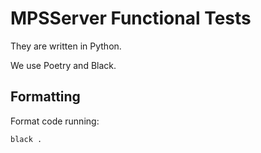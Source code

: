 # MPSServer Functional Tests

They are written in Python.

We use Poetry and Black.

## Formatting

Format code running:

```
black .
```